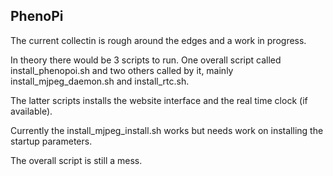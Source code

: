 ## PhenoPi

The current collectin is rough around the edges and a work in progress.

In theory there would be 3 scripts to run. One overall script called install_phenopoi.sh and two others called by it, mainly install\_mjpeg\_daemon.sh and install\_rtc.sh.

The latter scripts installs the website interface and the real time clock (if available).

Currently the install\_mjpeg\_install.sh works but needs work on installing the startup parameters.

The overall script is still a mess.

